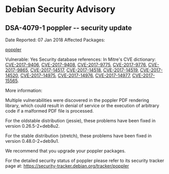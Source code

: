 
Debian Security Advisory
========================


DSA-4079-1 poppler -- security update
-------------------------------------



Date Reported:
07 Jan 2018
Affected Packages:

[poppler](https://packages.debian.org/src:poppler)

Vulnerable:
Yes
Security database references:
In Mitre's CVE dictionary: [CVE-2017-9406](https://security-tracker.debian.org/tracker/CVE-2017-9406), [CVE-2017-9408](https://security-tracker.debian.org/tracker/CVE-2017-9408), [CVE-2017-9775](https://security-tracker.debian.org/tracker/CVE-2017-9775), [CVE-2017-9776](https://security-tracker.debian.org/tracker/CVE-2017-9776), [CVE-2017-9865](https://security-tracker.debian.org/tracker/CVE-2017-9865), [CVE-2017-14517](https://security-tracker.debian.org/tracker/CVE-2017-14517), [CVE-2017-14518](https://security-tracker.debian.org/tracker/CVE-2017-14518), [CVE-2017-14519](https://security-tracker.debian.org/tracker/CVE-2017-14519), [CVE-2017-14520](https://security-tracker.debian.org/tracker/CVE-2017-14520), [CVE-2017-14975](https://security-tracker.debian.org/tracker/CVE-2017-14975), [CVE-2017-14976](https://security-tracker.debian.org/tracker/CVE-2017-14976), [CVE-2017-14977](https://security-tracker.debian.org/tracker/CVE-2017-14977), [CVE-2017-15565](https://security-tracker.debian.org/tracker/CVE-2017-15565).  

More information:

Multiple vulnerabilities were discovered in the poppler PDF rendering
library, which could result in denial of service or the execution of
arbitrary code if a malformed PDF file is processed.


For the oldstable distribution (jessie), these problems have been fixed
in version 0.26.5-2+deb8u2.


For the stable distribution (stretch), these problems have been fixed in
version 0.48.0-2+deb9u1.


We recommend that you upgrade your poppler packages.


For the detailed security status of poppler please refer to
its security tracker page at:
<https://security-tracker.debian.org/tracker/poppler>





